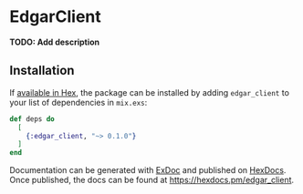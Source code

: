 # EdgarClient

**TODO: Add description**

## Installation

If [available in Hex](https://hex.pm/docs/publish), the package can be installed
by adding `edgar_client` to your list of dependencies in `mix.exs`:

```elixir
def deps do
  [
    {:edgar_client, "~> 0.1.0"}
  ]
end
```

Documentation can be generated with [ExDoc](https://github.com/elixir-lang/ex_doc)
and published on [HexDocs](https://hexdocs.pm). Once published, the docs can
be found at <https://hexdocs.pm/edgar_client>.

